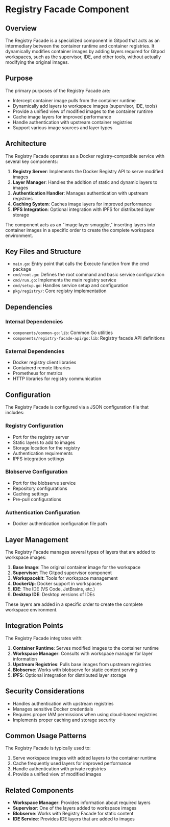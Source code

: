# Registry Facade Component

## Overview

The Registry Facade is a specialized component in Gitpod that acts as an intermediary between the container runtime and container registries. It dynamically modifies container images by adding layers required for Gitpod workspaces, such as the supervisor, IDE, and other tools, without actually modifying the original images.

## Purpose

The primary purposes of the Registry Facade are:
- Intercept container image pulls from the container runtime
- Dynamically add layers to workspace images (supervisor, IDE, tools)
- Provide a unified view of modified images to the container runtime
- Cache image layers for improved performance
- Handle authentication with upstream container registries
- Support various image sources and layer types

## Architecture

The Registry Facade operates as a Docker registry-compatible service with several key components:

1. **Registry Server**: Implements the Docker Registry API to serve modified images
2. **Layer Manager**: Handles the addition of static and dynamic layers to images
3. **Authentication Handler**: Manages authentication with upstream registries
4. **Caching System**: Caches image layers for improved performance
5. **IPFS Integration**: Optional integration with IPFS for distributed layer storage

The component acts as an "image layer smuggler," inserting layers into container images in a specific order to create the complete workspace environment.

## Key Files and Structure

- `main.go`: Entry point that calls the Execute function from the cmd package
- `cmd/root.go`: Defines the root command and basic service configuration
- `cmd/run.go`: Implements the main registry service
- `cmd/setup.go`: Handles service setup and configuration
- `pkg/registry/`: Core registry implementation

## Dependencies

### Internal Dependencies
- `components/common-go:lib`: Common Go utilities
- `components/registry-facade-api/go:lib`: Registry facade API definitions

### External Dependencies
- Docker registry client libraries
- Containerd remote libraries
- Prometheus for metrics
- HTTP libraries for registry communication

## Configuration

The Registry Facade is configured via a JSON configuration file that includes:

### Registry Configuration
- Port for the registry server
- Static layers to add to images
- Storage location for the registry
- Authentication requirements
- IPFS integration settings

### Blobserve Configuration
- Port for the blobserve service
- Repository configurations
- Caching settings
- Pre-pull configurations

### Authentication Configuration
- Docker authentication configuration file path

## Layer Management

The Registry Facade manages several types of layers that are added to workspace images:

1. **Base Image**: The original container image for the workspace
2. **Supervisor**: The Gitpod supervisor component
3. **Workspacekit**: Tools for workspace management
4. **DockerUp**: Docker support in workspaces
5. **IDE**: The IDE (VS Code, JetBrains, etc.)
6. **Desktop IDE**: Desktop versions of IDEs

These layers are added in a specific order to create the complete workspace environment.

## Integration Points

The Registry Facade integrates with:
1. **Container Runtime**: Serves modified images to the container runtime
2. **Workspace Manager**: Consults with workspace manager for layer information
3. **Upstream Registries**: Pulls base images from upstream registries
4. **Blobserve**: Works with blobserve for static content serving
5. **IPFS**: Optional integration for distributed layer storage

## Security Considerations

- Handles authentication with upstream registries
- Manages sensitive Docker credentials
- Requires proper IAM permissions when using cloud-based registries
- Implements proper caching and storage security

## Common Usage Patterns

The Registry Facade is typically used to:
1. Serve workspace images with added layers to the container runtime
2. Cache frequently used layers for improved performance
3. Handle authentication with private registries
4. Provide a unified view of modified images

## Related Components

- **Workspace Manager**: Provides information about required layers
- **Supervisor**: One of the layers added to workspace images
- **Blobserve**: Works with Registry Facade for static content
- **IDE Service**: Provides IDE layers that are added to images
